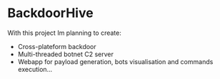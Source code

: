 # BackdoorHive

With this project Im planning to create:

- Cross-plateform backdoor
- Multi-threaded botnet C2 server 
- Webapp for payload generation, bots visualisation and commands execution...

